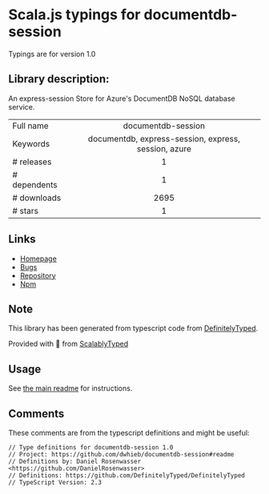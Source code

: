 
# Scala.js typings for documentdb-session

Typings are for version 1.0

## Library description:
An express-session Store for Azure's DocumentDB NoSQL database service.

|                    |                 |
| ------------------ | :-------------: |
| Full name          | documentdb-session |
| Keywords           | documentdb, express-session, express, session, azure |
| # releases         | 1 |
| # dependents       | 1 |
| # downloads        | 2695 |
| # stars            | 1 |

## Links
- [Homepage](https://github.com/dwhieb/documentdb-session#readme)
- [Bugs](https://github.com/dwhieb/documentdb-session/issues)
- [Repository](https://github.com/dwhieb/documentdb-session)
- [Npm](https://www.npmjs.com/package/documentdb-session)
    


## Note
This library has been generated from typescript code from [DefinitelyTyped](https://definitelytyped.org).

Provided with :purple_heart: from [ScalablyTyped](https://github.com/oyvindberg/ScalablyTyped)

## Usage
See [the main readme](../../readme.md) for instructions.

## Comments

These comments are from the typescript definitions and might be useful:
```
// Type definitions for documentdb-session 1.0
// Project: https://github.com/dwhieb/documentdb-session#readme
// Definitions by: Daniel Rosenwasser <https://github.com/DanielRosenwasser>
// Definitions: https://github.com/DefinitelyTyped/DefinitelyTyped
// TypeScript Version: 2.3

```

